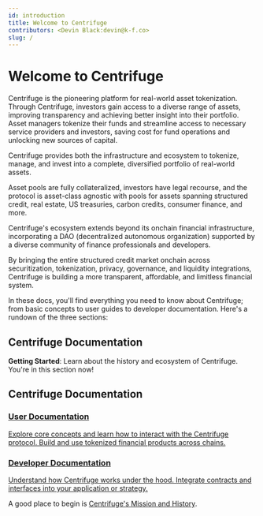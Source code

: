 ```yaml
---
id: introduction
title: Welcome to Centrifuge
contributors: <Devin Black:devin@k-f.co>
slug: /
---
```


# Welcome to Centrifuge

Centrifuge is the pioneering platform for real-world asset tokenization. Through Centrifuge, investors gain access to a diverse range of assets, improving transparency and achieving better insight into their portfolio. Asset managers tokenize their funds and streamline access to necessary service providers and investors, saving cost for fund operations and unlocking new sources of capital.

Centrifuge provides both the infrastructure and ecosystem to tokenize, manage, and invest into a complete, diversified portfolio of real-world assets.

Asset pools are fully collateralized, investors have legal recourse, and the protocol is asset-class agnostic with pools for assets spanning structured credit, real estate, US treasuries, carbon credits, consumer finance, and more.

Centrifuge's ecosystem extends beyond its onchain financial infrastructure, incorporating a DAO (decentralized autonomous organization) supported by a diverse community of finance professionals and developers.

By bringing the entire structured credit market onchain across securitization, tokenization, privacy, governance, and liquidity integrations, Centrifuge is building a more transparent, affordable, and limitless financial system.

In these docs, you'll find everything you need to know about Centrifuge; from basic concepts to user guides to developer documentation. Here's a rundown of the three sections:

## Centrifuge Documentation

**Getting Started**: Learn about the history and ecosystem of Centrifuge. You're in this section now!

## Centrifuge Documentation

<div className="card-grid">

  <a className="card-tile" href="/user/overview">
    <h3>User Documentation</h3>
    <p>Explore core concepts and learn how to interact with the Centrifuge protocol. Build and use tokenized financial products across chains.</p>
  </a>

  <a className="card-tile" href="/developer/protocol/overview/">
    <h3>Developer Documentation</h3>
    <p>Understand how Centrifuge works under the hood. Integrate contracts and interfaces into your application or strategy.</p>
  </a>

</div>

A good place to begin is [Centrifuge's Mission and History](/getting-started/introduction/mission-and-history).